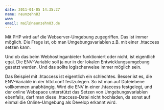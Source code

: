```yaml
---
date: 2011-01-05 14:35:27
name: neunzehn83
www: 
email: mail@neunzehn83.de
---
```


Mit PHP wird auf die Webserver-Umgebung zugegriffen. Das ist immer möglich. Die Frage ist, ob man Umgebungsvariablen z.B. mit einer .htaccess setzen kann.

Und ob das beim Webhostinganbieter funktioniert oder nicht, ist eigentlich egal. Die ENV-Variable soll ja nur in der lokalen Entwicklungsumgebung gesetzt werden. Und das sollte logischerweise immer möglich sein.

Das Beispiel mit .htaccess ist eigentlich ein schlechtes. Besser ist es, die ENV-Variable in der httd.conf festzulegen. So ist man auf Dateiebene vollkommen unabhängig. Wird die ENV in einer .htaccess festgelegt, und der online Webspace unterstützt das Setzen von Umgebungsvariablen ebenfalls, darf man diese .htaccess-Datei nicht hochladen, da sonst auf einmal die Online-Umgebung als Develop erkannt wird.